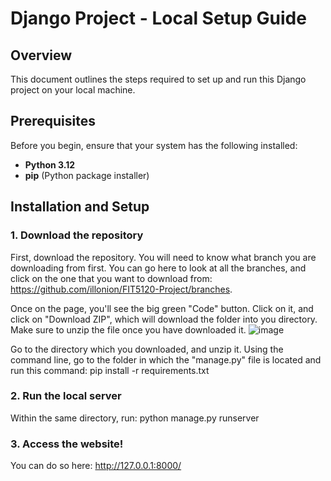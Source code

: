 # Django Project - Local Setup Guide

## Overview

This document outlines the steps required to set up and run this Django project on your local machine.

## Prerequisites

Before you begin, ensure that your system has the following installed:

- **Python 3.12**
- **pip** (Python package installer)

## Installation and Setup

### 1. Download the repository

First, download the repository. You will need to know what branch you are downloading from first.
You can go here to look at all the branches, and click on the one that you want to download from: https://github.com/illonion/FIT5120-Project/branches.

Once on the page, you'll see the big green "Code" button. Click on it, and click on "Download ZIP", which will download the folder into you directory. Make sure to unzip the file once you have downloaded it.
![image](https://github.com/user-attachments/assets/6b1d05e6-099c-4a9a-8030-52c1b73be808)

Go to the directory which you downloaded, and unzip it. Using the command line, go to the folder in which the "manage.py" file is located and run this command: pip install -r requirements.txt

### 2. Run the local server
Within the same directory, run: python manage.py runserver

### 3. Access the website!
You can do so here:
http://127.0.0.1:8000/
